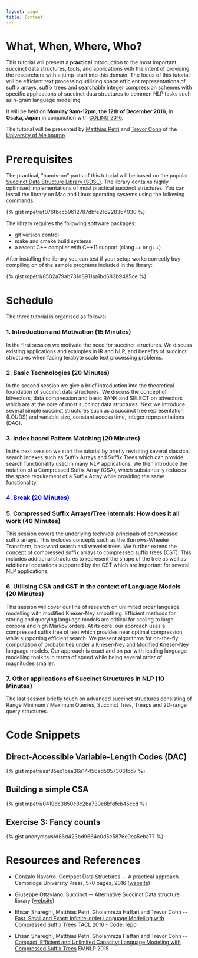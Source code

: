 ```yaml
---
layout: page
title: Content
---
```


# What, When, Where, Who?

This tutorial will present a **practical** introduction to
the most important succinct data structures, tools, and applications
with the intent of providing the researchers with a jump-start into
this domain. The focus of this tutorial will be efficient text processing 
utilising space efficient representations of suffix arrays,
suffix trees and searchable integer compression schemes with
specific applications of succinct data structures to
common NLP tasks such as n-gram language modelling.

It will be held on **Monday 9am-12pm, the 12th of December 2016**, in **Osaka, Japan** in conjunction with [COLING 2016](http://coling2016.anlp.jp/).

The tutorial will be presented by [Matthias Petri](http://github.com/mpetri/) and [Trevor Cohn](http://people.eng.unimelb.edu.au/tcohn/) of 
the [University of Melbourne](http://unimelb.edu.au).

# Prerequisites

The practical, "hands-on" parts of this tutorial will be based on the popular [Succinct Data Structure Library (SDSL)](http://github.com/simongog/sdsl-lite/). The library contains highly optimised implementations of most practical succinct structures. You can
install the library on Mac and Linux operating systems using the following commands:

{% gist mpetri/f076fbcc59612787dbfe216228364930 %}


The library requires the following software packages:

* git version control
* make and cmake build systems
* a recent C++ compiler with C++11 support (clang++ or g++)

After installing the library you can test if your setup works correctly buy compiling on of the sample programs included in the library:

{% gist mpetri/8502a79ab731d8911aa1bd683b9485ce %}


# Schedule

The three tutorial is organised as follows:

### 1. Introduction and Motivation (15 Minutes)

In the first session we motivate the need for succinct structures. We discuss existing applications and examples in IR and NLP, and benefits of succinct structures when facing terabyte scale text processing problems.

### 2. Basic Technologies (20 Minutes)

In the second session we give a brief introduction into the theoretical foundation of succinct data structures. We discuss the concept of bitvectors, data compression and basic RANK and SELECT on bitvectors which are at the core of most succinct data structures. Next we introduce several
simple succinct structures such as a succinct tree representation (LOUDS) and
variable size, constant access time, integer representations (DAC).


### 3. Index based Pattern Matching (20 Minutes)

In the next session we start the tutorial by briefly revisiting several classical search indexes such as Suffix Arrays and Suffix Trees which can provide search functionality used in many NLP applications. We then introduce the notation of a Compressed Suffix Array (CSA), which substantially reduces the space requirement of a Suffix Array while providing the same functionality.

###  <span style="color:blue"> 4. Break (20 Minutes)</span>

### 5. Compressed Suffix Arrays/Tree Internals: How does it all work (40 Minutes)

This session covers the underlying technical principals of compressed suffix arrays. This includes concepts such as the Burrows-Wheeler Transform, backward search and wavelet trees. We further extend the concept of compressed suffix arrays to compressed suffix trees (CST). This includes additional structures to represent the shape of the tree as well as additional operations supported by the CST which are important for several NLP applications.

### 6. Utilising CSA and CST in the context of Language Models (20 Minutes)

This session will cover our line of research on unlimited order language modelling with modified Kneser-Ney smoothing. Efficient methods for storing and querying language models are critical for scaling to large corpora and high Markov orders.  At its core, our approach uses a compressed suffix tree of text which provides near optimal compression while supporting efficient search. We present algorithms for on-the-fly computation of probabilities under a Kneser-Ney and Modified Kneser-Ney language models. Our approach is exact and on par with  leading language modelling toolkits in terms of speed while being several order of magnitudes smaller.


### 7. Other applications of Succinct Structures in NLP (10 Minutes)

The last session briefly touch on advanced succinct structures consisting of Range Minimum / Maximum Queries, Succinct Tries, Treaps and 2D-range query structures.


# Code Snippets

## Direct-Accessible Variable-Length Codes (DAC)

{% gist mpetri/aaf85ec1baa36a14456ad5057306fbd7 %}

## Building a simple CSA

{% gist mpetri/0419dc3850c8c2ba730e8bfdfeb45ccd %}

## Exercise 3: Fancy counts

{% gist anonymous/d86d423bd9664c0d5c5876e0ea5eba77 %}

# Resources and References

* Gonzalo Navarro. Compact Data Structures -- A practical approach. Cambridge University Press, 570 pages, 2016 ([website](https://www.dcc.uchile.cl/~gnavarro/CDSbook/))

* Giuseppe Ottaviano. Succinct -- Alternative Succinct Data structure library ([website](https://github.com/ot/succinct))

* Ehsan Shareghi, Matthias Petri, Gholamreza Haffari and Trevor Cohn -- [Fast, Small and Exact: Infinite-order Language Modelling with Compressed Suffix Trees](http://aclweb.org/anthology/Q/Q16/Q16-1034.pdf) TACL 2016 - Code: [repo](https://github.com/mpetri/CSTLM/)

* Ehsan Shareghi, Matthias Petri, Gholamreza Haffari and Trevor Cohn -- [Compact, Efficient and Unlimited Capacity: Language Modeling with Compressed Suffix Trees](http://aclweb.org/anthology/D/D15/D15-1288.pdf) EMNLP 2015
